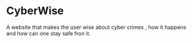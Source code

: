 # CyberWise
A website that makes the user wise about cyber crimes , how it happens and how can one stay safe fron it.
